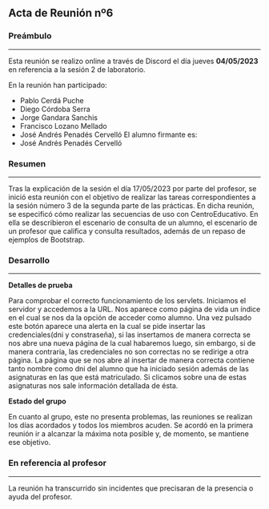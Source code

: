 ## Acta de Reunión nº6

### Preámbulo
----
Esta reunión se realizo online a través de Discord el día jueves **04/05/2023** en referencia a la sesión 2 de laboratorio.

En la reunión han participado:
- Pablo Cerdá Puche
- Diego Córdoba Serra
- Jorge Gandara Sanchis
- Francisco Lozano Mellado
- José Andrés Penadés Cervelló
El alumno firmante es:
- José Andrés Penadés Cervelló

### Resumen
---
Tras la explicación de la sesión el día 17/05/2023 por parte del profesor, se inició esta reunión con el objetivo de realizar las tareas correspondientes a la sesión número 3 de la segunda parte de las prácticas. En dicha reunión, se especificó cómo realizar las secuencias de uso con CentroEducativo. En ella se describieron el escenario de consulta de un alumno, el escenario de un profesor que califica y consulta resultados, además de un repaso de ejemplos de Bootstrap.  

### Desarrollo
---

**Detalles de prueba**

Para comprobar el correcto funcionamiento de los servlets. Iniciamos el servidor y accedemos a la URL. Nos aparece como página de vida un índice en el cual se nos da la opción de acceder como alumno.
Una vez pulsado este botón aparece una alerta en la cual se pide insertar las credenciales(dni y constraseña), si las insertamos de manera correcta se nos abre una nueva página de la cual habaremos luego, sin embargo, si de manera contraria, las credenciales no son correctas no se redirige a otra página. 
La página que se nos abre al insertar de manera correcta contiene tanto nombre como dni del alumno que ha iniciado sesión además de las asignaturas en las que está matriculado. 
Si clicamos sobre una de estas asignaturas nos sale información detallada de ésta.

**Estado del grupo**

En cuanto al grupo, este no presenta problemas, las reuniones se realizan los días acordados y todos los miembros acuden. Se acordó en la primera reunión ir a alcanzar la máxima nota posible y, de momento, se mantiene ese objetivo. 

### En referencia al profesor
---
La reunión ha transcurrido sin incidentes que precisaran de la presencia o ayuda del profesor.

